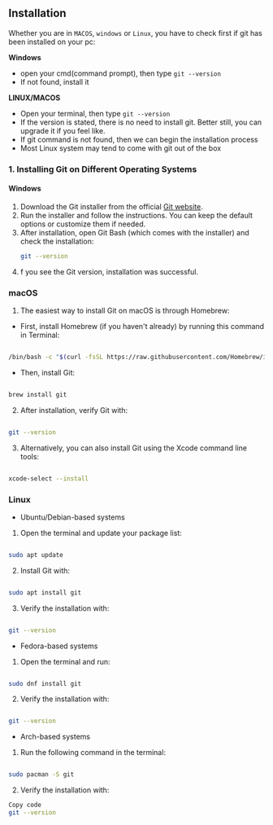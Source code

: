 
## Installation 
Whether you are in `MACOS`, `windows` or `Linux`, you have to check first if git has been installed on your pc:

**Windows**
 - open your cmd(command prompt), then type `git --version`
 - If not found, install it 

**LINUX/MACOS**
 - Open your terminal, then type `git --version`
 - If the version is stated, there is no need to install git. Better still, you can upgrade it if you feel like.
 - If git command is not found, then we can begin the installation process
 - Most Linux system may tend to come with git out of the box

### 1. Installing Git on Different Operating Systems

#### **Windows**
1. Download the Git installer from the official [Git website](https://git-scm.com/download/win).
2. Run the installer and follow the instructions. You can keep the default options or customize them if needed.
3. After installation, open Git Bash (which comes with the installer) and check the installation:
   ```bash
   git --version

4. f you see the Git version, installation was successful.


### **macOS**

1. The easiest way to install Git on macOS is through Homebrew:
- First, install Homebrew (if you haven't already) by running this command in Terminal:
```bash

/bin/bash -c "$(curl -fsSL https://raw.githubusercontent.com/Homebrew/install/HEAD/install.sh)"
```
- Then, install Git:
```bash

brew install git
```
2. After installation, verify Git with:
```bash

git --version
```
3. Alternatively, you can also install Git using the Xcode command line tools:
```bash

xcode-select --install
```
### **Linux**

 - Ubuntu/Debian-based systems
1. Open the terminal and update your package list:
```bash

sudo apt update
```
2. Install Git with:
```bash

sudo apt install git
```
3. Verify the installation with:
```bash

git --version
```

 - Fedora-based systems
1. Open the terminal and run:
```bash

sudo dnf install git
```

2. Verify the installation with:
```bash

git --version
```

 - Arch-based systems
1. Run the following command in the terminal:
```bash

sudo pacman -S git
```
2. Verify the installation with:
```bash
Copy code
git --version

```